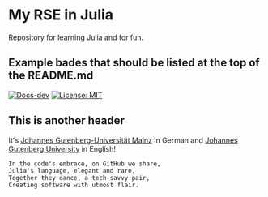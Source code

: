# My RSE in Julia

Repository for learning Julia and for fun.

## Example bades that should be listed at the top of the README.md

<!-- [![Docs-stable](https://img.shields.io/badge/docs-stable-blue.svg)](https://ranocha.github.io/2023-RSE_in_Julia/stable) -->

[![Docs-dev](https://img.shields.io/badge/docs-dev-blue.svg)](https://hannesbahannes.github.io/My_RSE_in_Julia.jl/dev/)
[![License: MIT](https://img.shields.io/badge/License-MIT-success.svg)](https://opensource.org/licenses/MIT)

## This is another header

It's [Johannes Gutenberg-Universität Mainz](https://universitaet.uni-mainz.de) in German
and [Johannes Gutenberg University](https://university.uni-mainz.de) in English!

```
In the code's embrace, on GitHub we share,
Julia's language, elegant and rare,
Together they dance, a tech-savvy pair,
Creating software with utmost flair.
```

